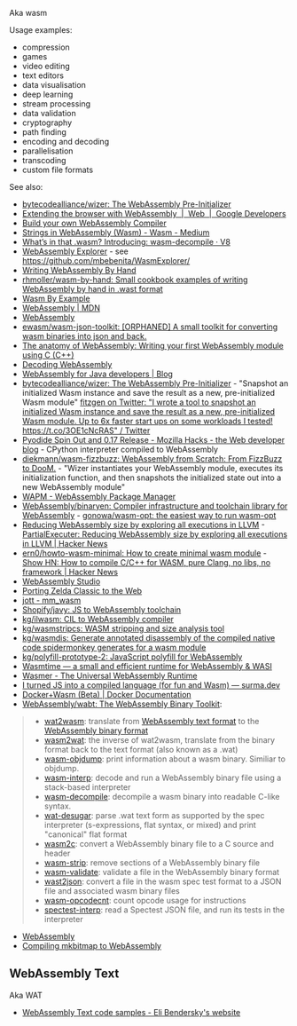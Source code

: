 Aka wasm

Usage examples:

- compression
- games
- video editing
- text editors
- data visualisation
- deep learning
- stream processing
- data validation
- cryptography
- path finding
- encoding and decoding
- parallelisation
- transcoding
- custom file formats

See also:

- [bytecodealliance/wizer: The WebAssembly Pre-Initializer](https://github.com/bytecodealliance/wizer)
- [Extending the browser with WebAssembly  |  Web  |  Google Developers](https://developers.google.com/web/updates/2018/08/wasm-av1)
- [Build your own WebAssembly Compiler](https://blog.scottlogic.com/2019/05/17/webassembly-compiler.html)
- [Strings in WebAssembly (Wasm) - Wasm - Medium](https://medium.com/wasm/strings-in-webassembly-wasm-57a05c1ea333)
- [What’s in that .wasm? Introducing: wasm-decompile · V8](https://v8.dev/blog/wasm-decompile)
- [WebAssembly Explorer](http://mbebenita.github.io/WasmExplorer/) - see https://github.com/mbebenita/WasmExplorer/
- [Writing WebAssembly By Hand](https://blog.scottlogic.com/2018/04/26/webassembly-by-hand.html)
- [rhmoller/wasm-by-hand: Small cookbook examples of writing WebAssembly by hand in .wast format](https://github.com/rhmoller/wasm-by-hand#references)
- [Wasm By Example](https://wasmbyexample.dev/)
- [WebAssembly | MDN](https://developer.mozilla.org/en-US/docs/WebAssembly)
- [WebAssembly](https://webassembly.org/)
- [ewasm/wasm-json-toolkit: \[ORPHANED\] A small toolkit for converting wasm binaries into json and back.](https://github.com/ewasm/wasm-json-toolkit)
- [The anatomy of WebAssembly: Writing your first WebAssembly module using C (C++)](https://itnext.io/the-anatomy-of-webassembly-writing-your-first-webassembly-module-using-c-c-d9ee18f7ac9b)
- [Decoding WebAssembly](https://jarombek.com/blog/jan-7-2019-web-assembly)
- [WebAssembly for Java developers | Blog](https://web.archive.org/web/20200805154639/http://blog.dmitryalexandrov.net/webassembly-for-java-developers/)
- [bytecodealliance/wizer: The WebAssembly Pre-Initializer](https://github.com/bytecodealliance/wizer) - "Snapshot an initialized Wasm instance and save the result as a new, pre-initialized  Wasm module" [fitzgen on Twitter: "I wrote a tool to snapshot an initialized Wasm instance and save the result as a new, pre-initialized Wasm module. Up to 6x faster start ups on some workloads I tested! https://t.co/3OE1cNcRAS" / Twitter](https://twitter.com/fitzgen/status/1341096767979364352)
- [Pyodide Spin Out and 0.17 Release - Mozilla Hacks - the Web developer blog](https://hacks.mozilla.org/2021/04/pyodide-spin-out-and-0-17-release/) - CPython interpreter compiled to WebAssembly
- [diekmann/wasm-fizzbuzz: WebAssembly from Scratch: From FizzBuzz to DooM.](https://github.com/diekmann/wasm-fizzbuzz) - "Wizer instantiates your WebAssembly module, executes its initialization function, and then snapshots the initialized state out into a new WebAssembly module"
- [WAPM - WebAssembly Package Manager](https://wapm.io/)
- [WebAssembly/binaryen: Compiler infrastructure and toolchain library for WebAssembly](https://github.com/WebAssembly/binaryen) - [gonowa/wasm-opt: the easiest way to run wasm-opt](https://github.com/gonowa/wasm-opt)
- [Reducing WebAssembly size by exploring all executions in LLVM](https://web.archive.org/web/20220316162019/https://leaningtech.com/reducing-webassembly-size-by-exploring-all-executions-in-llvm/) - [PartialExecuter: Reducing WebAssembly size by exploring all executions in LLVM | Hacker News](https://news.ycombinator.com/item?id=30686919)
- [ern0/howto-wasm-minimal: How to create minimal wasm module](https://github.com/ern0/howto-wasm-minimal) - [Show HN: How to compile C/C++ for WASM, pure Clang, no libs, no framework | Hacker News](https://news.ycombinator.com/item?id=30991235)
- [WebAssembly Studio](https://webassembly-studio.kamenokosoft.com/)
- [Porting Zelda Classic to the Web](https://web.archive.org/web/20220504105855/https://hoten.cc/blog/porting-zelda-classic-to-the-web/)
- [jott - mm_wasm](https://web.archive.org/web/20220126162639/https://jott.live/markdown/mm_wasm)
- [Shopify/javy: JS to WebAssembly toolchain](https://github.com/Shopify/javy)
- [kg/ilwasm: CIL to WebAssembly compiler](https://github.com/kg/ilwasm)
- [kg/wasmstripcs: WASM stripping and size analysis tool](https://github.com/kg/wasmstripcs)
- [kg/wasmdis: Generate annotated disassembly of the compiled native code spidermonkey generates for a wasm module](https://github.com/kg/wasmdis)
- [kg/polyfill-prototype-2: JavaScript polyfill for WebAssembly](https://github.com/kg/polyfill-prototype-2)
- [Wasmtime — a small and efficient runtime for WebAssembly & WASI](https://wasmtime.dev/)
- [Wasmer - The Universal WebAssembly Runtime](https://wasmer.io/)
- [I turned JS into a compiled language (for fun and Wasm) — surma.dev](https://web.archive.org/web/20221030033817/https://surma.dev/things/compile-js/)
- [Docker+Wasm (Beta) | Docker Documentation](https://docs.docker.com/desktop/wasm/)
- [WebAssembly/wabt: The WebAssembly Binary Toolkit](https://github.com/WebAssembly/wabt):
> - [wat2wasm](https://webassembly.github.io/wabt/doc/wat2wasm.1.html): translate from [WebAssembly text format](https://webassembly.github.io/spec/core/text/index.html) to the [WebAssembly binary format](https://webassembly.github.io/spec/core/binary/index.html)
> - [wasm2wat](https://webassembly.github.io/wabt/doc/wasm2wat.1.html): the inverse of wat2wasm, translate from the binary format back to the text format (also known as a .wat)
> - [wasm-objdump](https://webassembly.github.io/wabt/doc/wasm-objdump.1.html): print information about a wasm binary. Similiar to objdump.
> - [wasm-interp](https://webassembly.github.io/wabt/doc/wasm-interp.1.html): decode and run a WebAssembly binary file using a stack-based interpreter
> - [wasm-decompile](https://webassembly.github.io/wabt/doc/wasm-decompile.1.html): decompile a wasm binary into readable C-like syntax.
> - [wat-desugar](https://webassembly.github.io/wabt/doc/wat-desugar.1.html): parse .wat text form as supported by the spec interpreter (s-expressions, flat syntax, or mixed) and print "canonical" flat format
> - [wasm2c](https://webassembly.github.io/wabt/doc/wasm2c.1.html): convert a WebAssembly binary file to a C source and header
> - [wasm-strip](https://webassembly.github.io/wabt/doc/wasm-strip.1.html): remove sections of a WebAssembly binary file
> - [wasm-validate](https://webassembly.github.io/wabt/doc/wasm-validate.1.html): validate a file in the WebAssembly binary format
> - [wast2json](https://webassembly.github.io/wabt/doc/wast2json.1.html): convert a file in the wasm spec test format to a JSON file and associated wasm binary files
> - [wasm-opcodecnt](https://webassembly.github.io/wabt/doc/wasm-opcodecnt.1.html): count opcode usage for instructions
> - [spectest-interp](https://webassembly.github.io/wabt/doc/spectest-interp.1.html): read a Spectest JSON file, and run its tests in the interpreter
- [WebAssembly](https://web.dev/webassembly/)
- [Compiling mkbitmap to WebAssembly](https://web.archive.org/web/20230629044710/https://web.dev/compiling-mkbitmap-to-webassembly/)

## WebAssembly Text

Aka WAT

- [WebAssembly Text code samples - Eli Bendersky's website](https://web.archive.org/web/20230422170600/https://eli.thegreenplace.net/2023/webassembly-text-code-samples/)
